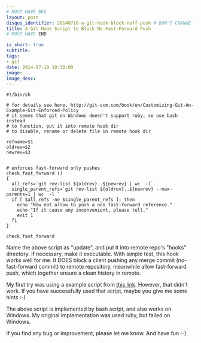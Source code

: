 ```yaml
---
# MUST HAVE BEG
layout: post
disqus_identifier: 20140710-a-git-hook-block-noff-push # DON'T CHANGE THE VALUE ONCE SET
title: A Git Hook Script to Block No-Fast-Forward Push
# MUST HAVE END

is_short: true
subtitle:
tags: 
- git
date: 2014-07-10 10:30:00
image:
image_desc:
---
```


<pre class="line-numbers"><code class="language-bash">#!/bin/sh

# for details see here, http://git-scm.com/book/en/Customizing-Git-An-Example-Git-Enforced-Policy
# it seems that git on Windows doesn't support ruby, so use bash instead
# to function, put it into remote hook dir
# to disable, rename or delete file in remote hook dir

refname=$1
oldrev=$2
newrev=$3


# enforces fast-forward only pushes
check_fast_forward ()
{
  all_refs=`git rev-list ${oldrev}..${newrev} | wc  -l`
  single_parent_refs=`git rev-list ${oldrev}..${newrev} --max-parents=1 | wc  -l `
  if [ $all_refs -ne $single_parent_refs ]; then
    echo "Now not allow to push a non fast-forward reference."
    echo "If it cause any inconvenient, please tell."
    exit 1
  fi
}

check_fast_forward
</code></pre>

Name the above script as "update", and put it into remote repo's "hooks" directory. If necessary, make it executable. With simple test, this hook works well for me. It DOES block a client pushing any merge commit (no-fast-forward commit) to remote repository, meanwhile allow fast-forward push, which together ensure a clean history in remote.

My first try was using a example script from [this link](http://git-scm.com/book/en/Customizing-Git-An-Example-Git-Enforced-Policy). However, that didn't work. If you have 
successfully used that script, maybe you give me some hints :-)

The above script is implemented by bash script, and also works on Windows. My original implementation was used ruby, but failed on Windows.

If you find any bug or improvement, please let me know. And have fun :-)
